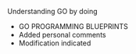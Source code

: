 Understanding GO by doing
- GO PROGRAMMING BLUEPRINTS
- Added personal comments
- Modification indicated

